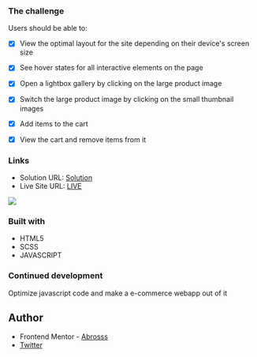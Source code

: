 ### The challenge

Users should be able to:

- [x] View the optimal layout for the site depending on their device's screen size
- [x] See hover states for all interactive elements on the page
- [x] Open a lightbox gallery by clicking on the large product image
- [x] Switch the large product image by clicking on the small thumbnail images
- [x] Add items to the cart
- [x] View the cart and remove items from it


### Links

- Solution URL: [Solution](https://www.frontendmentor.io/solutions/ip-tracker-p3A38UzW61)
- Live Site URL: [LIVE](https://cool-ip-domain-tracker.netlify.app/)

![](./ip.png)

### Built with

- HTML5 
- SCSS 
- JAVASCRIPT

### Continued development

Optimize javascript code and make a e-commerce webapp out of it

## Author

- Frontend Mentor - [Abrosss](https://www.frontendmentor.io/profile/Abrosss)
- [Twitter](https://twitter.com/ronessu)

